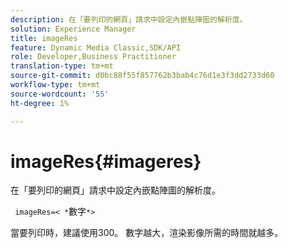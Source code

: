 ```yaml
---
description: 在「要列印的網頁」請求中設定內嵌點陣圖的解析度。
solution: Experience Manager
title: imageRes
feature: Dynamic Media Classic,SDK/API
role: Developer,Business Practitioner
translation-type: tm+mt
source-git-commit: d0bc88f55f857762b3bab4c76d1e3f3dd2733d60
workflow-type: tm+mt
source-wordcount: '55'
ht-degree: 1%

---
```



# imageRes{#imageres}

在「要列印的網頁」請求中設定內嵌點陣圖的解析度。

` imageRes=< *`數字`*>`

當要列印時，建議使用300。 數字越大，渲染影像所需的時間就越多。
